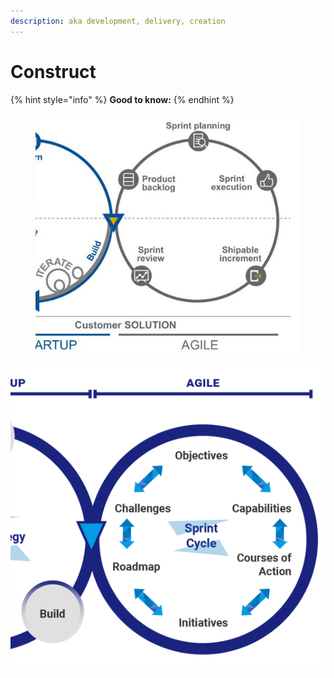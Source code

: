 ```yaml
---
description: aka development, delivery, creation
---
```


# Construct

{% hint style="info" %}
**Good to know:**&#x20;
{% endhint %}

<figure><img src="../../.gitbook/assets/image (59).png" alt=""><figcaption></figcaption></figure>

![](<../../.gitbook/assets/image (52).png>)
